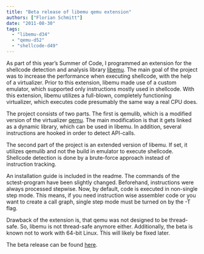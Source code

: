 ```yaml
---
title: "Beta release of libemu qemu extension"
authors: ["Florian Schmitt"]
date: "2011-08-30"
tags: 
  - "libemu-d34"
  - "qemu-d52"
  - "shellcode-d49"
---
```


As part of this year’s Summer of Code, I programmed an extension for the shellcode detection and analysis library [libemu](http://libemu.carnivore.it/). The main goal of the project was to increase the performance when executing shellcode, with the help of a virtualizer. Prior to this extension, libemu made use of a custom emulator, which supported only instructions mostly used in shellcode. With this extension, libemu utilizes a full-blown, completely functioning virtualizer, which executes code presumably the same way a real CPU does.  
  
The project consists of two parts. The first is qemulib, which is a modified version of the virtualizer [qemu](http://www.qemu.org/). The main modification is that it gets linked as a dynamic library, which can be used in libemu. In addition, several instructions are hooked in order to detect API-calls.  
  
The second part of the project is an extended version of libemu. If set, it utilizes qemulib and not the build in emulator to execute shellcode. Shellcode detection is done by a brute-force approach instead of instruction tracking.  
  
An installation guide is included in the readme. The commands of the sctest-program have been slightly changed. Beforehand, instructions were always processed stepwise. Now, by default, code is executed in non-single step mode. This means, if you need instruction wise assembler code or you want to create a call graph, single step mode must be turned on by the -T flag.  
  
Drawback of the extension is, that qemu was not designed to be thread-safe. So, libemu is not thread-safe anymore either. Additionally, the beta is known not to work with 64-bit Linux. This will likely be fixed later.  
  
The beta release can be found [here]( http://redmine.honeynet.org/projects/scemuperf/files).
